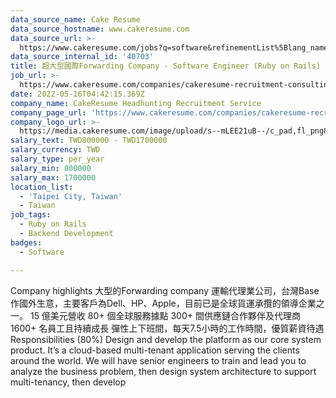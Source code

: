 ```yaml
---
data_source_name: Cake Resume
data_source_hostname: www.cakeresume.com
data_source_url: >-
  https://www.cakeresume.com/jobs?q=software&refinementList%5Blang_name%5D%5B0%5D=English&refinementList%5Bsalary_type%5D=per_year&range%5Bsalary_range%5D%5Bmin%5D=1000000&page=2
data_source_internal_id: '40703'
title: 超大型國際Forwarding Company - Software Engineer (Ruby on Rails) - TC
job_url: >-
  https://www.cakeresume.com/companies/cakeresume-recruitment-consulting/jobs/19f0cc
date: 2022-05-16T04:42:15.369Z
company_name: CakeResume Headhunting Recruitment Service
company_page_url: 'https://www.cakeresume.com/companies/cakeresume-recruitment-consulting'
company_logo_url: >-
  https://media.cakeresume.com/image/upload/s--mLEE21uB--/c_pad,fl_png8,h_200,w_200/v1620881212/vdbipassrdfr8omwzeq6.png
salary_text: TWD800000 - TWD1700000
salary_currency: TWD
salary_type: per_year
salary_min: 800000
salary_max: 1700000
location_list:
  - 'Taipei City, Taiwan'
  - Taiwan
job_tags:
  - Ruby on Rails
  - Backend Development
badges:
  - Software

---
```


Company highlights 大型的Forwarding company 運輸代理業公司，台灣Base作國外生意，主要客戶為Dell、HP、Apple，目前已是全球貨運承攬的領導企業之一。 15 億美元營收 80+ 個全球服務據點 300+ 間供應鏈合作夥伴及代理商 1600+ 名員工且持續成長 彈性上下班間，每天7.5小時的工作時間，優質薪資待遇 Responsibilities (80%) Design and develop the platform as our core system product. It’s a cloud-based multi-tenant application serving the clients around the world. We will have senior engineers to train and lead you to analyze the business problem, then design system architecture to support multi-tenancy, then develop
